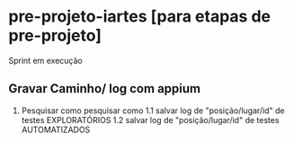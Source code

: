 # pre-projeto-iartes [para etapas de pre-projeto]

Sprint em execução
## Gravar Caminho/ log com appium
1. Pesquisar como pesquisar como
1.1 salvar log de "posição/lugar/id" de testes EXPLORATÓRIOS
1.2 salvar log de "posição/lugar/id" de testes AUTOMATIZADOS
